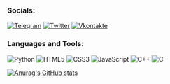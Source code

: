 ### Socials:
[![Telegram](https://img.shields.io/badge/-Telegram-090909?style=for-the-badge&logo=telegram&logoColor=27A0D9)](https://t.me/Khusrav_Toshmatov)
[![Twitter](https://img.shields.io/badge/-Twitter-090909?style=for-the-badge&logo=Twitter&logoColor=1C9DEB)](https://twitter.com/drrrcht)
[![Vkontakte](https://img.shields.io/badge/-Vkontakte-090909?style=for-the-badge&logo=Vk&logoColor=4F7DB3)](https://vk.com/khusrav_7202)

### Languages and Tools:
![Python](https://img.shields.io/badge/-Python-090909?style=for-the-badge&logo=python&logoColor=1a088c)
![HTML5](https://img.shields.io/badge/-HTML5-090909?style=for-the-badge&logo=html5&logoColor=de4b16)
![CSS3](https://img.shields.io/badge/-CSS3-090909?style=for-the-badge&logo=css3&logoColor=F8C52C)
![JavaScript](https://img.shields.io/badge/-JavaScript-090909?style=for-the-badge&logo=JavaScript&logoColor=E9D54D)
![C++](https://img.shields.io/badge/-C++-090909?style=for-the-badge&logo=C%2b%2b&logoColor=6296CC)
![C](https://img.shields.io/badge/-C-090909?style=for-the-badge&logo=C&logoColor=E5D3FF)




[![Anurag's GitHub stats](https://github-readme-stats.vercel.app/api?username=drrrcht)](https://github.com/anuraghazra/github-readme-stats)
